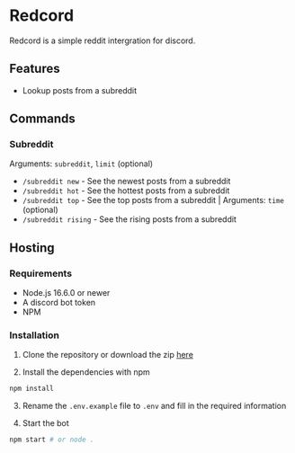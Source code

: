 # Redcord
Redcord is a simple reddit intergration for discord.

## Features
* Lookup posts from a subreddit

## Commands
### Subreddit
Arguments: `subreddit`, `limit` (optional)
* `/subreddit new` - See the newest posts from a subreddit
* `/subreddit hot` - See the hottest posts from a subreddit
* `/subreddit top` - See the top posts from a subreddit | Arguments: `time` (optional)
* `/subreddit rising` - See the rising posts from a subreddit

## Hosting
### Requirements
* Node.js 16.6.0 or newer
* A discord bot token
* NPM

### Installation
1. Clone the repository or download the zip [here](https://github.com/NotPiny/Redcord/archive/refs/heads/main.zip)

2. Install the dependencies with npm
```bash
npm install
```

3. Rename the `.env.example` file to `.env` and fill in the required information

4. Start the bot
```bash
npm start # or node .
```